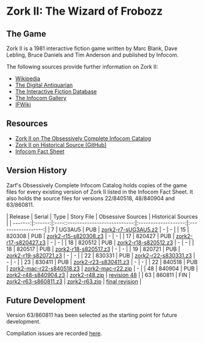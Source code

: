 # Zork II: The Wizard of Frobozz

## The Game

Zork II is a 1981 interactive fiction game written by Marc Blank, Dave Lebling, Bruce Daniels and Tim Anderson and published by Infocom.

The following sources provide further information on Zork II:

* [Wikipedia](https://en.wikipedia.org/wiki/Zork_II)
* [The Digital Antiquarian](https://www.filfre.net/2012/05/zork-ii-part-1/)
* [The Interactive Fiction Database](https://ifdb.tads.org/viewgame?id=yzzm4puxyjakk8c4)
* [The Infocom Gallery](https://gallery.guetech.org/zork2/zork2.html)
* [IFWiki](http://www.ifwiki.org/index.php/Zork_II)

## Resources

* [Zork II on The Obsessively Complete Infocom Catalog](https://eblong.com/infocom/#zork2)
* [Zork II on Historical Source (GitHub)](https://github.com/historicalsource/zork2)
* [Infocom Fact Sheet](http://pdd.if-legends.org/infocom/fact-sheet.txt)

## Version History

Zarf's Obsessively Complete Infocom Catalog holds copies of the game files for every existing version of Zork II listed in the Infocom Fact Sheet. It also holds the source files for versions 22/840518, 48/840904 and 63/860811.

| Release | Serial | Type | Story File                 | Obsessive Sources   | Historical Sources |
| -------:|:------:|:----::---------------------------:|:-------------------:|:------------------:|
|       7 | UG3AU5 |  PUB |      [zork2-r7-sUG3AU5.z2] |                   - |                  - |
|      15 | 820308 |  PUB |     [zork2-r15-s820308.z3] |                   - |                  - |
|      17 | 820427 |  PUB |     [zork2-r17-s820427.z3] |                   - |                  - |
|      18 | 820512 |  PUB |     [zork2-r18-s820512.z3] |                   - |                  - |
|      18 | 820517 |  PUB |     [zork2-r18-s820517.z3] |                   - |                  - |
|      19 | 820721 |  PUB |     [zork2-r19-s820721.z3] |                   - |                  - |
|      22 | 830331 |  PUB |     [zork2-r22-s830331.z3] |                   - |                  - |
|      23 | 830411 |  PUB |     [zork2-r23-s830411.z3] |                   - |                  - |
|      22 | 840518 |  PUB | [zork2-mac-r22-s840518.z3] | [zork2-mac-r22.zip] |                  - |
|      48 | 840904 |  PUB |     [zork2-r48-s840904.z3] |     [zork2-r48.zip] |      [revision 48] |
|      63 | 860811 |  FIN |     [zork2-r63-s860811.z3] |     [zork2-r63.zip] |   [final revision] |

[zork2-r7-sUG3AU5.z2]: https://eblong.com/infocom/gamefiles/zork2-r7-sUG3AU5.z2
[zork2-r15-s820308.z3]: https://eblong.com/infocom/gamefiles/zork2-r15-s820308.z3
[zork2-r17-s820427.z3]: https://eblong.com/infocom/gamefiles/zork2-r17-s820427.z3
[zork2-r18-s820512.z3]: https://eblong.com/infocom/gamefiles/zork2-r18-s820512.z3
[zork2-r18-s820517.z3]: https://eblong.com/infocom/gamefiles/zork2-r18-s820517.z3
[zork2-r19-s820721.z3]: https://eblong.com/infocom/gamefiles/zork2-r19-s820721.z3
[zork2-r22-s830331.z3]: https://eblong.com/infocom/gamefiles/zork2-r22-s830331.z3
[zork2-r23-s830411.z3]: https://eblong.com/infocom/gamefiles/zork2-r23-s830411.z3

[zork2-mac-r22-s840518.z3]: https://eblong.com/infocom/gamefiles/zork2-mac-r22-s840518.z3
[zork2-mac-r22.zip]: https://eblong.com/infocom/sources/zork2-mac-r22.zip

[zork2-r48-s840904.z3]: https://eblong.com/infocom/gamefiles/zork2-r48-s840904.z3
[zork2-r48.zip]: https://eblong.com/infocom/sources/zork2-r48.zip
[revision 48]: https://github.com/historicalsource/zork2/tree/d26f1573576909c6da9a02adc0c9d428c99c873f

[zork2-r63-s860811.z3]: https://eblong.com/infocom/gamefiles/zork2-r63-s860811.z3
[zork2-r63.zip]: https://eblong.com/infocom/sources/zork2-r63.zip
[final revision]: https://github.com/historicalsource/zork2/tree/e57804a45359004fd95f29cc015481ea124376e6

## Future Development

Version 63/860811 has been selected as the starting point for future development.

Compilation issues are recorded [here](https://github.com/the-infocom-files/zork2/issues/2).
